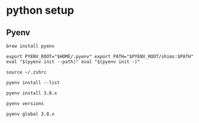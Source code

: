 # python setup

## Pyenv

`brew install pyenv`

`export PYENV_ROOT="$HOME/.pyenv"
export PATH="$PYENV_ROOT/shims:$PATH"
eval "$(pyenv init --path)"
eval "$(pyenv init -)"
`

`source ~/.zshrc`

`pyenv install --list`

`pyenv install 3.8.x`

`pyenv versions`

`pyenv global 3.8.x`